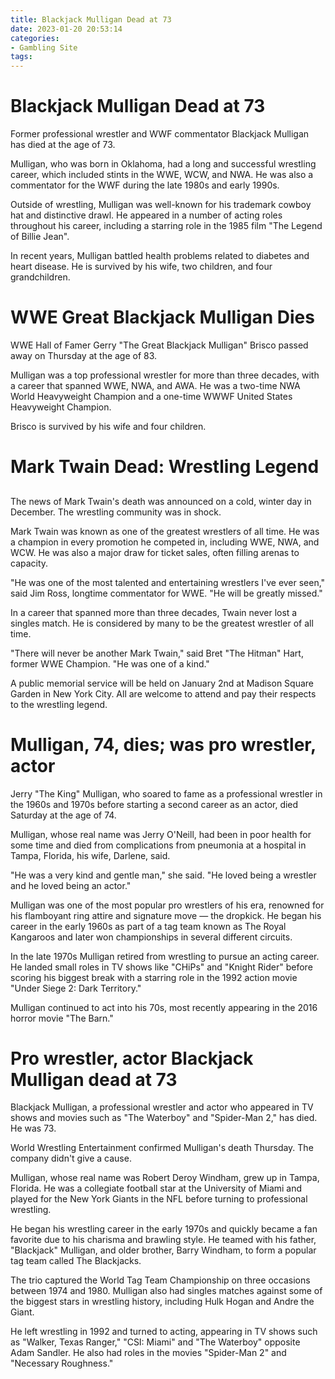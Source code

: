 ```yaml
---
title: Blackjack Mulligan Dead at 73
date: 2023-01-20 20:53:14
categories:
- Gambling Site
tags:
---
```



#  Blackjack Mulligan Dead at 73

Former professional wrestler and WWF commentator Blackjack Mulligan has died at the age of 73.

Mulligan, who was born in Oklahoma, had a long and successful wrestling career, which included stints in the WWE, WCW, and NWA. He was also a commentator for the WWF during the late 1980s and early 1990s.

Outside of wrestling, Mulligan was well-known for his trademark cowboy hat and distinctive drawl. He appeared in a number of acting roles throughout his career, including a starring role in the 1985 film "The Legend of Billie Jean".

In recent years, Mulligan battled health problems related to diabetes and heart disease. He is survived by his wife, two children, and four grandchildren.

#  WWE Great Blackjack Mulligan Dies

WWE Hall of Famer Gerry "The Great Blackjack Mulligan" Brisco passed away on Thursday at the age of 83.

Mulligan was a top professional wrestler for more than three decades, with a career that spanned WWE, NWA, and AWA. He was a two-time NWA World Heavyweight Champion and a one-time WWWF United States Heavyweight Champion.

Brisco is survived by his wife and four children.

#  Mark Twain Dead: Wrestling Legend
##

The news of Mark Twain's death was announced on a cold, winter day in December. The wrestling community was in shock.

Mark Twain was known as one of the greatest wrestlers of all time. He was a champion in every promotion he competed in, including WWE, NWA, and WCW. He was also a major draw for ticket sales, often filling arenas to capacity.

"He was one of the most talented and entertaining wrestlers I've ever seen," said Jim Ross, longtime commentator for WWE. "He will be greatly missed."

In a career that spanned more than three decades, Twain never lost a singles match. He is considered by many to be the greatest wrestler of all time.

"There will never be another Mark Twain," said Bret "The Hitman" Hart, former WWE Champion. "He was one of a kind."

A public memorial service will be held on January 2nd at Madison Square Garden in New York City. All are welcome to attend and pay their respects to the wrestling legend.

#  Mulligan, 74, dies; was pro wrestler, actor

Jerry "The King" Mulligan, who soared to fame as a professional wrestler in the 1960s and 1970s before starting a second career as an actor, died Saturday at the age of 74.

Mulligan, whose real name was Jerry O'Neill, had been in poor health for some time and died from complications from pneumonia at a hospital in Tampa, Florida, his wife, Darlene, said.

"He was a very kind and gentle man," she said. "He loved being a wrestler and he loved being an actor."

Mulligan was one of the most popular pro wrestlers of his era, renowned for his flamboyant ring attire and signature move — the dropkick. He began his career in the early 1960s as part of a tag team known as The Royal Kangaroos and later won championships in several different circuits.

In the late 1970s Mulligan retired from wrestling to pursue an acting career. He landed small roles in TV shows like "CHiPs" and "Knight Rider" before scoring his biggest break with a starring role in the 1992 action movie "Under Siege 2: Dark Territory."

Mulligan continued to act into his 70s, most recently appearing in the 2016 horror movie "The Barn."

#  Pro wrestler, actor Blackjack Mulligan dead at 73

Blackjack Mulligan, a professional wrestler and actor who appeared in TV shows and movies such as "The Waterboy" and "Spider-Man 2," has died. He was 73.

World Wrestling Entertainment confirmed Mulligan's death Thursday. The company didn't give a cause.

Mulligan, whose real name was Robert Deroy Windham, grew up in Tampa, Florida. He was a collegiate football star at the University of Miami and played for the New York Giants in the NFL before turning to professional wrestling.

He began his wrestling career in the early 1970s and quickly became a fan favorite due to his charisma and brawling style. He teamed with his father, "Blackjack" Mulligan, and older brother, Barry Windham, to form a popular tag team called The Blackjacks.

The trio captured the World Tag Team Championship on three occasions between 1974 and 1980. Mulligan also had singles matches against some of the biggest stars in wrestling history, including Hulk Hogan and Andre the Giant.

He left wrestling in 1992 and turned to acting, appearing in TV shows such as "Walker, Texas Ranger," "CSI: Miami" and "The Waterboy" opposite Adam Sandler. He also had roles in the movies "Spider-Man 2" and "Necessary Roughness."